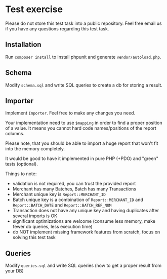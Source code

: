# Test exercise
Please do not store this test task into a public repository.
Feel free email us if you have any questions regarding this test task.

## Installation
Run `composer install` to install phpunit and generate `vendor/autoload.php`.

## Schema
Modify `schema.sql` and write SQL queries to create a db for storing a result.

## Importer
Implement `Importer`. Feel free to make any changes you need.

Your implementation need to use `$mapping` in order to find a proper position of a value.
It means you cannot hard code names/positions of the report columns.

Please note, that you should be able to import a huge report that won't fit into the memory completely.

It would be good to have it implemented in pure PHP (+PDO) and "green" tests (optional).

Things to note:
 - validation is not required, you can trust the provided report
 - Merchant has many Batches, Batch has many Transactions
 - Merchant unique key is `Report::MERCHANT_ID`
 - Batch unique key is a combination of `Report::MERCHANT_ID` and `Report::BATCH_DATE` and `Report::BATCH_REF_NUM`
 - Transaction does not have any unique key and having duplicates after several imports is OK
 - significant optimizations are welcome (consume less memory, make fewer db queries, less execution time)
 - do NOT implement missing framework features from scratch, focus on solving this test task
 
## Queries
Modify `queries.sql` and write SQL queries (how to get a proper result from your DB)
